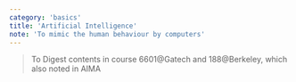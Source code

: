 ```yaml
---
category: 'basics'
title: 'Artificial Intelligence'
note: 'To mimic the human behaviour by computers'
---
```


> To Digest contents in course 6601@Gatech and 188@Berkeley, which also noted in AIMA